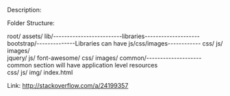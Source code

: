 Description:


Folder Structure:

root/
 assets/
  lib/-------------------------libraries--------------------
   bootstrap/--------------Libraries can have js/css/images------------
    css/
    js/
    images/  
   jquery/
    js/
   font-awesome/
    css/
    images/
   common/--------------------common section will have application level resources             
    css/
    js/
    img/
index.html


Link:
http://stackoverflow.com/a/24199357